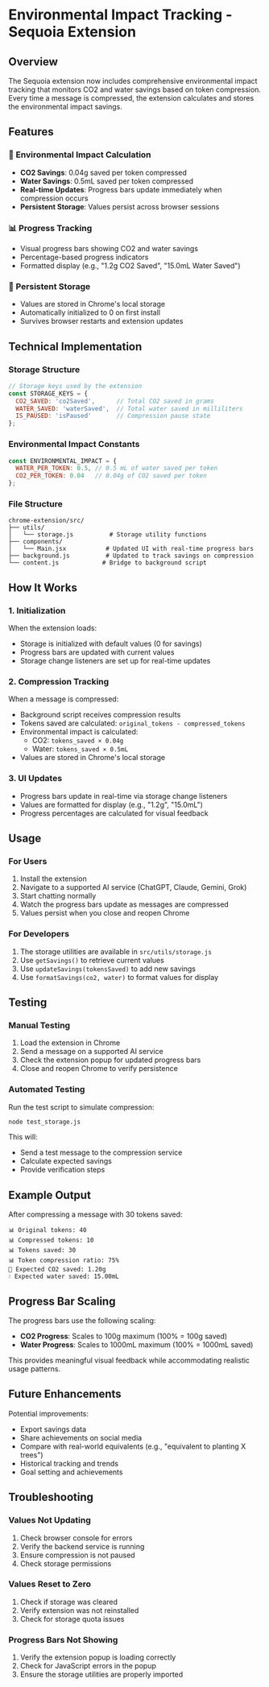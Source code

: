 # Environmental Impact Tracking - Sequoia Extension

## Overview

The Sequoia extension now includes comprehensive environmental impact tracking that monitors CO2 and water savings based on token compression. Every time a message is compressed, the extension calculates and stores the environmental impact savings.

## Features

### 🌱 Environmental Impact Calculation
- **CO2 Savings**: 0.04g saved per token compressed
- **Water Savings**: 0.5mL saved per token compressed
- **Real-time Updates**: Progress bars update immediately when compression occurs
- **Persistent Storage**: Values persist across browser sessions

### 📊 Progress Tracking
- Visual progress bars showing CO2 and water savings
- Percentage-based progress indicators
- Formatted display (e.g., "1.2g CO2 Saved", "15.0mL Water Saved")

### 💾 Persistent Storage
- Values are stored in Chrome's local storage
- Automatically initialized to 0 on first install
- Survives browser restarts and extension updates

## Technical Implementation

### Storage Structure
```javascript
// Storage keys used by the extension
const STORAGE_KEYS = {
  CO2_SAVED: 'co2Saved',      // Total CO2 saved in grams
  WATER_SAVED: 'waterSaved',  // Total water saved in milliliters
  IS_PAUSED: 'isPaused'       // Compression pause state
};
```

### Environmental Impact Constants
```javascript
const ENVIRONMENTAL_IMPACT = {
  WATER_PER_TOKEN: 0.5, // 0.5 mL of water saved per token
  CO2_PER_TOKEN: 0.04   // 0.04g of CO2 saved per token
};
```

### File Structure
```
chrome-extension/src/
├── utils/
│   └── storage.js          # Storage utility functions
├── components/
│   └── Main.jsx           # Updated UI with real-time progress bars
├── background.js          # Updated to track savings on compression
└── content.js            # Bridge to background script
```

## How It Works

### 1. Initialization
When the extension loads:
- Storage is initialized with default values (0 for savings)
- Progress bars are updated with current values
- Storage change listeners are set up for real-time updates

### 2. Compression Tracking
When a message is compressed:
- Background script receives compression results
- Tokens saved are calculated: `original_tokens - compressed_tokens`
- Environmental impact is calculated:
  - CO2: `tokens_saved × 0.04g`
  - Water: `tokens_saved × 0.5mL`
- Values are stored in Chrome's local storage

### 3. UI Updates
- Progress bars update in real-time via storage change listeners
- Values are formatted for display (e.g., "1.2g", "15.0mL")
- Progress percentages are calculated for visual feedback

## Usage

### For Users
1. Install the extension
2. Navigate to a supported AI service (ChatGPT, Claude, Gemini, Grok)
3. Start chatting normally
4. Watch the progress bars update as messages are compressed
5. Values persist when you close and reopen Chrome

### For Developers
1. The storage utilities are available in `src/utils/storage.js`
2. Use `getSavings()` to retrieve current values
3. Use `updateSavings(tokensSaved)` to add new savings
4. Use `formatSavings(co2, water)` to format values for display

## Testing

### Manual Testing
1. Load the extension in Chrome
2. Send a message on a supported AI service
3. Check the extension popup for updated progress bars
4. Close and reopen Chrome to verify persistence

### Automated Testing
Run the test script to simulate compression:
```bash
node test_storage.js
```

This will:
- Send a test message to the compression service
- Calculate expected savings
- Provide verification steps

## Example Output

After compressing a message with 30 tokens saved:
```
📊 Original tokens: 40
📊 Compressed tokens: 10
📊 Tokens saved: 30
📊 Token compression ratio: 75%
🌱 Expected CO2 saved: 1.20g
💧 Expected water saved: 15.00mL
```

## Progress Bar Scaling

The progress bars use the following scaling:
- **CO2 Progress**: Scales to 100g maximum (100% = 100g saved)
- **Water Progress**: Scales to 1000mL maximum (100% = 1000mL saved)

This provides meaningful visual feedback while accommodating realistic usage patterns.

## Future Enhancements

Potential improvements:
- Export savings data
- Share achievements on social media
- Compare with real-world equivalents (e.g., "equivalent to planting X trees")
- Historical tracking and trends
- Goal setting and achievements

## Troubleshooting

### Values Not Updating
1. Check browser console for errors
2. Verify the backend service is running
3. Ensure compression is not paused
4. Check storage permissions

### Values Reset to Zero
1. Check if storage was cleared
2. Verify extension was not reinstalled
3. Check for storage quota issues

### Progress Bars Not Showing
1. Verify the extension popup is loading correctly
2. Check for JavaScript errors in the popup
3. Ensure the storage utilities are properly imported 